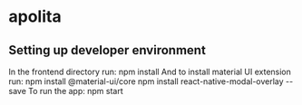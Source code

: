 # apolita

## Setting up developer environment


In the frontend directory run: npm install
And to install material UI extension run: npm install @material-ui/core
npm install react-native-modal-overlay --save
To run the app: npm start 
